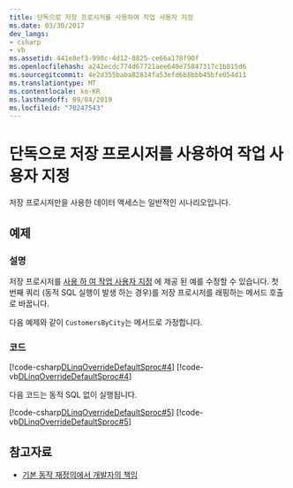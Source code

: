 ```yaml
---
title: 단독으로 저장 프로시저를 사용하여 작업 사용자 지정
ms.date: 03/30/2017
dev_langs:
- csharp
- vb
ms.assetid: 441e8ef3-998c-4d12-8825-ce66a178f90f
ms.openlocfilehash: a242ecdc774d67721aee640e75847317c1b815d6
ms.sourcegitcommit: 4e2d355baba82814fa53efd6b8bbb45bfe054d11
ms.translationtype: MT
ms.contentlocale: ko-KR
ms.lasthandoff: 09/04/2019
ms.locfileid: "70247543"
---
```

# <a name="customizing-operations-by-using-stored-procedures-exclusively"></a>단독으로 저장 프로시저를 사용하여 작업 사용자 지정
저장 프로시저만을 사용한 데이터 액세스는 일반적인 시나리오입니다.  
  
## <a name="example"></a>예제  
  
### <a name="description"></a>설명  
 저장 프로시저를 [사용 하 여 작업 사용자 지정](customizing-operations-by-using-stored-procedures.md) 에 제공 된 예를 수정할 수 있습니다. 첫 번째 쿼리 (동적 SQL 실행이 발생 하는 경우)를 저장 프로시저를 래핑하는 메서드 호출로 바꿉니다.  
  
 다음 예제와 같이 `CustomersByCity`는 메서드로 가정합니다.  
  
### <a name="code"></a>코드  
 [!code-csharp[DLinqOverrideDefaultSproc#4](../../../../../../samples/snippets/csharp/VS_Snippets_Data/DLinqOverrideDefaultSproc/cs/northwind.cs#4)]
 [!code-vb[DLinqOverrideDefaultSproc#4](../../../../../../samples/snippets/visualbasic/VS_Snippets_Data/DLinqOverrideDefaultSproc/vb/northwind.vb#4)]  
  
 다음 코드는 동적 SQL 없이 실행됩니다.  
  
 [!code-csharp[DLinqOverrideDefaultSproc#5](../../../../../../samples/snippets/csharp/VS_Snippets_Data/DLinqOverrideDefaultSproc/cs/Program.cs#5)]
 [!code-vb[DLinqOverrideDefaultSproc#5](../../../../../../samples/snippets/visualbasic/VS_Snippets_Data/DLinqOverrideDefaultSproc/vb/Module1.vb#5)]  
  
## <a name="see-also"></a>참고자료

- [기본 동작 재정의에서 개발자의 책임](responsibilities-of-the-developer-in-overriding-default-behavior.md)
